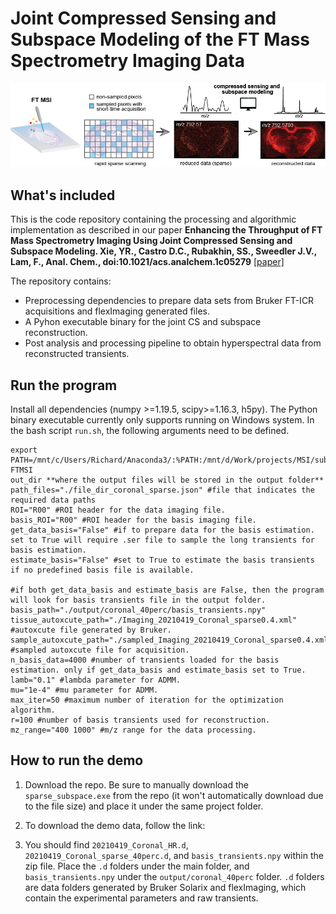 # Joint Compressed Sensing and Subspace Modeling of the FT Mass Spectrometry Imaging Data

<p align="center">
  <img src="TOC_git.png" /width="700"> 
</p>

## What's included
This is the code repository containing the processing and algorithmic implementation as described in our paper **Enhancing the Throughput of FT Mass Spectrometry Imaging Using Joint Compressed Sensing and Subspace Modeling. Xie, YR., Castro D.C., Rubakhin, SS., Sweedler J.V., Lam, F., Anal. Chem., doi:10.1021/acs.analchem.1c05279** [[paper]](https://pubs.acs.org/doi/full/10.1021/acs.analchem.1c05279)

The repository contains:
- Preprocessing dependencies to prepare data sets from Bruker FT-ICR acquisitions and flexImaging generated files.
- A Pyhon executable binary for the joint CS and subspace reconstruction.
- Post analysis and processing pipeline to obtain hyperspectral data from reconstructed transients.


## Run the program
Install all dependencies (numpy >=1.19.5, scipy>=1.16.3, h5py). The Python binary executable currently only supports running on Windows system.
In the bash script `run.sh`, the following arguments need to be defined.
```
export PATH=/mnt/c/Users/Richard/Anaconda3/:%PATH:/mnt/d/Work/projects/MSI/subspaceMSI_py/CS-FTMSI
out_dir **where the output files will be stored in the output folder**
path_files="./file_dir_coronal_sparse.json" #file that indicates the required data paths
ROI="R00" #ROI header for the data imaging file.
basis_ROI="R00" #ROI header for the basis imaging file.
get_data_basis="False" #if to prepare data for the basis estimation. set to True will require .ser file to sample the long transients for basis estimation.
estimate_basis="False" #set to True to estimate the basis transients if no predefined basis file is available.

#if both get_data_basis and estimate_basis are False, then the program will look for basis transients file in the output folder.
basis_path="./output/coronal_40perc/basis_transients.npy" 
tissue_autoxcute_path="./Imaging_20210419_Coronal_sparse0.4.xml" #autoxcute file generated by Bruker.
sample_autoxcute_path="./sampled_Imaging_20210419_Coronal_sparse0.4.xml" #sampled autoxcute file for acquisition.
n_basis_data=4000 #number of transients loaded for the basis estimation. only if get_data_basis and estimate_basis set to True.
lamb="0.1" #lambda parameter for ADMM.
mu="1e-4" #mu parameter for ADMM.
max_iter=50 #maximum number of iteration for the optimization algorithm.
r=100 #number of basis transients used for reconstruction.
mz_range="400 1000" #m/z range for the data processing.
```


## How to run the demo
1. Download the repo. Be sure to manually download the `sparse_subspace.exe` from the repo (it won't automatically download due to the file size) and place it under the same project folder.

2. To download the demo data, follow the link: 

3. You should find `20210419_Coronal_HR.d`, `20210419_Coronal_sparse_40perc.d`, and `basis_transients.npy` within the zip file. Place the `.d` folders under the main folder, and `basis_transients.npy` under the `output/coronal_40perc` folder. `.d` folders are data folders generated by Bruker Solarix and flexImaging, which contain the experimental parameters and raw transients. 




